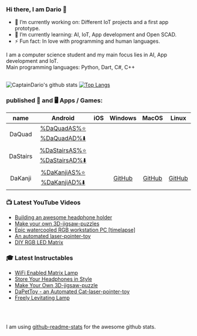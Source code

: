 ### Hi there, I am Dario 👋


- 🔭 I’m currently working on: Different IoT projects and a first app prototype.
- 🌱 I’m currently learning: AI, IoT, App development and Open SCAD.
- ⚡ Fun fact: In love with programming and human languages.


I am a computer science student and my main focus lies in AI, App development and IoT. </br>
Main programming languages: Python, Dart, C#, C++ </br>
</br>

![CaptainDario's github stats](https://github-readme-stats-1-silk.vercel.app/api?username=captaindario&count_private=true)
[![Top Langs](https://github-readme-stats-1-silk.vercel.app/api/top-langs/?username=captaindario&hide=g-code,Jupyter%20Notebook,Tex&langs_count=10&layout=compact)](https://github.com/captaindario/github-readme-stats)

### published 📱 and 🖥️ Apps / Games:
|   name   |          Android        |  iOS  |       Windows      |        MacOS       |        Linux       |
| :------: | :---------------------: | :---: | :----------------: | :----------------: | :----------------: |
| DaQuad   | [%DaQuadAS%⭐ %DaQuadAD%⬇️][DaQuadA]   |       |                    |                    |                    |
| DaStairs | [%DaStairsAS%⭐ %DaStairsAD%⬇️][DaStairsA] |       |                    |                    |                    |
| DaKanji  | [%DaKanjiAS%⭐ %DaKanjiAD%⬇️][DaKanjiA]  |       | [GitHub][DaKanjiW] | [GitHub][DaKanjiM] | [GitHub][DaKanjiW] |

### 📺 Latest YouTube Videos
<!-- YOUTUBE:START -->
- [Building an awesome headphone holder](https://www.youtube.com/watch?v=rAv23blQrkI)
- [Make your own 3D-jigsaw-puzzles](https://www.youtube.com/watch?v=Sl4_0uPr6Pk)
- [Epic watercooled RGB workstation PC [timelapse]](https://www.youtube.com/watch?v=nSBbka363sI)
- [An automated laser-pointer-toy](https://www.youtube.com/watch?v=vp5igMt3IM0)
- [DIY RGB LED Matrix](https://www.youtube.com/watch?v=JtgvVUUX6ng)
<!-- YOUTUBE:END -->

### 🎓 Latest Instructables
<!-- INSTRUCTABLES:START -->
- [WiFi Enabled Matrix Lamp](https://www.instructables.com/id/WiFi-Enabled-Matrix-Lamp/)
- [Store Your Headphones in Style](https://www.instructables.com/id/Store-Your-Headphones-in-Style/)
- [Make Your Own 3D-jigsaw-puzzle](https://www.instructables.com/id/Make-Your-Own-3D-jigsaw-puzzle/)
- [DaPetToy - an Automated Cat-laser-pointer-toy](https://www.instructables.com/id/An-Automated-Cat-laser-pointer-toy/)
- [Freely Levitating Lamp](https://www.instructables.com/id/Freely-Levitating-Lamp/)
<!-- INSTRUCTABLES:END -->


</br>
</br>
 
I am using [github-readme-stats](https://www.github.com/anuraghazra/github-readme-stats/) for the awesome github stats. <br/>

[DaQuadA]:   https://play.google.com/store/apps/details?id=com.DaAppLab.DaQuad

[DaStairsA]: https://play.google.com/store/apps/details?id=com.DaAppLab.DaStairs

[DaKanjiA]: https://play.google.com/store/apps/details?id=com.DaAppLab.DaKanjiRecognizer
[DaKanjiW]: https://github.com/CaptainDario/DaKanji-Desktop/releases
[DaKanjiM]: https://github.com/CaptainDario/DaKanji-Desktop/releases
[DaKanjiL]: https://github.com/CaptainDario/DaKanji-Desktop/releases